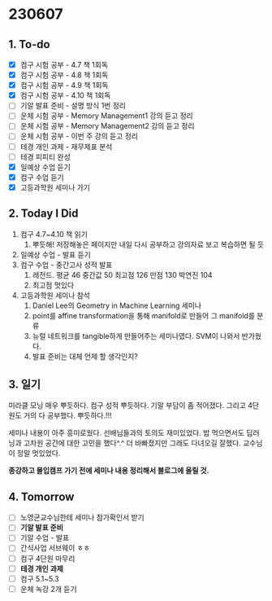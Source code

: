 # 230607

## 1. To-do

- [x]  컴구 시험 공부 - 4.7 책 1회독
- [x]  컴구 시험 공부 - 4.8 책 1회독
- [x]  컴구 시험 공부 - 4.9 책 1회독
- [x]  컴구 시험 공부 - 4.10 책 1회독
- [ ]  기알 발표 준비 - 설명 방식 1번 정리
- [ ]  운체 시험 공부 - Memory Management1 강의 듣고 정리
- [ ]  운체 시험 공부 - Memory Management2 강의 듣고 정리
- [ ]  운체 시험 공부 - 이번 주 강의 듣고 정리
- [ ]  테경 개인 과제 - 재무제표 분석
- [ ]  테경 피피티 완성
- [x]  일예상 수업 듣기
- [x]  컴구 수업 듣기
- [x]  고등과학원 세미나 가기

## 2. Today I Did

1. 컴구 4.7~4.10 책 읽기
    1. 뿌듯해! 저장해놓은 페이지만 내일 다시 공부하고 강의자료 보고 복습하면 될 듯
2. 일예상 수업 - 발표 듣기
3. 컴구 수업 - 중간고사 성적 발표
    1. 레전드. 평균 46 중간값 50 최고점 126 만점 130 박연진 104
    2. 최고점 멋있다
4. 고등과학원 세미나 참석 
    1. Daniel Lee의 Geometry in Machine Learning 세미나
    2. point를 affine transformation을 통해 manifold로 만들어 그 manifold를 분류
    3. 뉴럴 네트워크를 tangible하게 만들어주는 세미나였다. SVM이 나와서 반가웠다.
    4. 발표 준비는 대체 언제 할 생각인지?

## 3. 일기

미라클 모닝 매우 뿌듯하다. 컴구 성적 뿌듯하다. 기말 부담이 좀 적어졌다. 그리고 4단원도 거의 다 공부했다. 뿌듯하다.!!!

세미나 내용이 아주 흥미로웠다. 선배님들과의 토의도 재미있었다. 밥 먹으면서도 딥러닝과 고차원 공간에 대한 고민을 했다^.^ 더 바빠졌지만 그래도 다녀오길 잘했다. 교수님이 정말 멋있었다. 

**종강하고 몰입캠프 가기 전에 세미나 내용 정리해서 블로그에 올릴 것.** 

## 4. Tomorrow

- [ ]  노영균교수님한테 세미나 참가확인서 받기
- [ ]  **기알 발표 준비**
- [ ]  기알 수업 - 발표
- [ ]  간식사업 서브웨이 ㅎㅎ
- [ ]  컴구 4단원 마무리
- [ ]  **테경 개인 과제**
- [ ]  컴구 5.1~5.3
- [ ]  운체 녹강 2개 듣기
